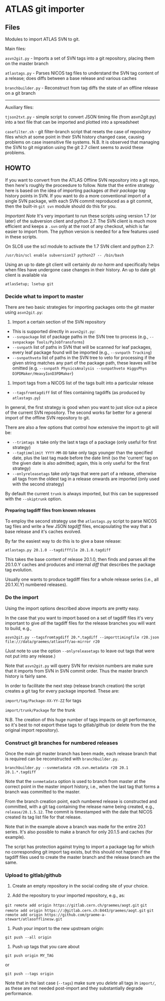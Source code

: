 ATLAS git importer
==================

Files
-----

Modules to import ATLAS SVN to git.

Main files:

`asvn2git.py` - Imports a set of SVN tags into a git repository, placing them on the 
master branch

`atlastags.py` - Parses NICOS tag files to understand the SVN tag content
of a release; does diffs between a base release and various caches

`branchbuilder.py` - Reconstruct from tag diffs the state of an offline release
on a git branch

---

Auxiliary files:

`tjson2txt.py` - simple script to convert JSON timing file (from asvn2git.py) into
a text file that can be imported and plotted into a spreadsheet

`casefilter.sh` - git filter-branch script that resets the case of repository files
which at some point in their SVN history changed case, causing problems on
case insensitive file systems. N.B. It is observed that managing the SVN to git
migration using the git 2.7 client seems to avoid these problems.


HOWTO
-----

If you want to convert from the ATLAS Offline SVN repository into a git repo, then
here's roughly the proceedure to follow. Note that the entire strategy here is based 
on the idea of importing packages _at their package tag_ history points in SVN. If
you want to do a more conventional import of a single SVN package, with each SVN
commit reproduced as a git commit, then the built-in `git svn` module should do this
for you.

*Important Note* It's very important to run these scripts using version 1.7
(or later) of the subversion client and python 2.7. The SVN client is much more efficient and
keeps a `.svn` only at the root of any checkout, which is far easier to import 
from. The python version is needed for a few features used in these scripts.

On SLC6 use the scl module to activate the 1.7 SVN client and python 2.7:

`/usr/bin/scl enable subversion17 python27 -- /bin/bash`

Using an up to date git client will certainly _do no harm_ and specifically helps
when files have undergone case changes in their history. An up to date git client
is available via

`atlasSetup; lsetup git`

### Decide what to import to master

There are two basic strategies for importing packages onto the git master using `asvn2git.py`:

1. Import a certain section of the SVN repository
  * This is supported directly in `asvn2git.py`:
  * `--svnpackage` list of package paths in the SVN tree to process (e.g., `--svnpackage Tools/PyJobTransforms`)
  * `--svnpath` list of paths in SVN that will be scanned for leaf packages, 
  every leaf package found will be imported (e.g., `--svnpath Tracking`)
  * `--svnpathveto` list of paths in the SVN tree to veto for processing if the given string
  matches any part of the package path, these leaves will be omitted 
  (e.g. `--svnpath PhysicsAnalysis --svnpathveto HiggsPhys D3PDMaker/HeavyIonD3PDMaker`)

1. Import tags from a NICOS list of the tags built into a particular release
  * `--tagsfromtagdiff` list of files containing tagdiffs (as produced by `atlastags.py`)
  
In general, the first strategy is good when you want to just slice out a piece of the 
current SVN repository. The second works far better for a general import of the offline
SVN repository to git.

There are also a few options that control how extensive the import to git will be:

* `--trimtags N` take only the last `N` tags of a package (only useful for first strategy)
* `--tagtimelimit YYYY-MM-DD` take only tags younger than the specified date, plus the last tag made 
  before the date limit (so the 'current' tag on the given date is also admitted; again, this 
  is only useful for the first strategy)
* `--onlyreleasetags` take _only_ tags that were part of a release, otherwise all tags
  from the oldest tag in a release onwards are imported (only used with the second
  strategy)
  
By default the current `trunk` is always imported, but this can be suppressed with 
the `--skiptrunk` option.

#### Preparing tagdiff files from known releases

To employ the second strategy use the `atlastags.py` script to parse NICOS tag files and
write a few JSON _tagdiff_ files, encapsulating the way that a base release and it's caches
evolved.

By far the easiest way to do this is to give a base release:

`atlastags.py 20.1.0 --tagdifffile 20.1.0.tagdiff`

This takes the base content of release 20.1.0, then finds and parses all the 20.1.0.Y caches
and produces and internal _diff_ that describes the package tag evolution.

Usually one wants to produce tagdiff files for a whole release series (i.e., all 20.1.X(.Y)
numbered releases).

### Do the import

Using the import options described above imports are pretty easy.

In the case that you want to import based on a set of tagdiff files it's very important
to give *all* the tagdiff files for the release branches you will want to build, e.g.,

`asvn2git.py --tagsfromtagdiff 20.*.tagdiff --importtimingfile r20.json file:///data/graemes/atlasoff/ao-mirror r20`

(Just note to use the option `--onlyreleasetags` to leave out tags that were not put 
into any release.)

Note that `asvn2git.py` will query SVN for revision numbers are make sure that it 
imports from SVN in SVN commit order. Thus the master branch history is fairly sane.

In order to facilitate the next step (release branch creation) the script creates a git
tag for every package imported. These are:

`import/tag/Package-XX-YY-ZZ` for tags

`import/trunk/Package` for the trunk

N.B. The creation of this huge number of tags impacts on git performance, so it's best
to not export these tags to gitlab/github (or delete from the the original import
repository).

### Construct git branches for numbered releases

Once the main git master branch has been made, each release branch that is required 
can be reconstructed with `branchbuilder.py`.

`branchbuilder.py --svnmetadata r20.svn.metadata r20 20.1 20.1.*.tagdiff`

Note that the `svnmetadata` option is used to branch from master at the correct 
point in the master import history, i.e., when the last tag that forms a branch
was committed to the master.

From the branch creation point, each numbered release is constructed and committed,
with a git tag containing the release name being created, e.g., `release/20.1.5.12`. 
The commit is timestamped with the date that NICOS created its tag list file for
that release.  

Note that in the example above a branch was made for the entire 20.1 series. It's
also possible to make a branch for only 20.1.5 and caches (for example).

The script has protection against trying to import a package tag for which no
corresponding git import tag exists, but this should not happen if the tagdiff
files used to create the master branch and the release branch are the same.

### Upload to gitlab/github

1. Create an empty repository in the social coding site of your choice.

1. Add the repository to your imported repository, e.g., as:

```git remote add origin https://gitlab.cern.ch/graemes/aogt.git```
```git remote add origin https://:@gitlab.cern.ch:8443/graemes/aogt.git```
```git remote add origin https://github.com/graeme-a-stewart/atlasofflinesw.git```

1. Push your import to the new upstream origin:

```git push --all origin```

1. Push up tags that you care about

```git push origin MY_TAG```

or 

```git push --tags origin```

Note that in the last case (`--tags`) make sure you _delete_ all tags in `import/`, 
as these are not needed post-import and they substantially degrade performance.


